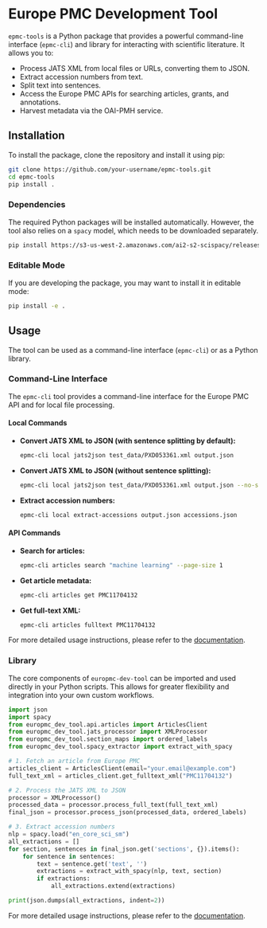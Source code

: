 # Europe PMC Development Tool

`epmc-tools` is a Python package that provides a powerful command-line interface (`epmc-cli`) and library for interacting with scientific literature. It allows you to:

*   Process JATS XML from local files or URLs, converting them to JSON.
*   Extract accession numbers from text.
*   Split text into sentences.
*   Access the Europe PMC APIs for searching articles, grants, and annotations.
*   Harvest metadata via the OAI-PMH service.

## Installation

To install the package, clone the repository and install it using pip:

```bash
git clone https://github.com/your-username/epmc-tools.git
cd epmc-tools
pip install .
```

### Dependencies

The required Python packages will be installed automatically. However, the tool also relies on a `spacy` model, which needs to be downloaded separately.

```bash
pip install https://s3-us-west-2.amazonaws.com/ai2-s2-scispacy/releases/v0.5.4/en_core_sci_sm-0.5.4.tar.gz
```

### Editable Mode

If you are developing the package, you may want to install it in editable mode:

```bash
pip install -e .
```

## Usage

The tool can be used as a command-line interface (`epmc-cli`) or as a Python library.

### Command-Line Interface

The `epmc-cli` tool provides a command-line interface for the Europe PMC API and for local file processing.

#### Local Commands

*   **Convert JATS XML to JSON (with sentence splitting by default):**
    ```bash
    epmc-cli local jats2json test_data/PXD053361.xml output.json
    ```
*   **Convert JATS XML to JSON (without sentence splitting):**
    ```bash
    epmc-cli local jats2json test_data/PXD053361.xml output.json --no-sentenciser
    ```
*   **Extract accession numbers:**
    ```bash
    epmc-cli local extract-accessions output.json accessions.json
    ```

#### API Commands

*   **Search for articles:**
    ```bash
    epmc-cli articles search "machine learning" --page-size 1
    ```
*   **Get article metadata:**
    ```bash
    epmc-cli articles get PMC11704132
    ```
*   **Get full-text XML:**
    ```bash
    epmc-cli articles fulltext PMC11704132
    ```

For more detailed usage instructions, please refer to the [documentation](https://epmc-tools.readthedocs.io/en/latest/).

### Library

The core components of `europmc-dev-tool` can be imported and used directly in your Python scripts. This allows for greater flexibility and integration into your own custom workflows.

```python
import json
import spacy
from europmc_dev_tool.api.articles import ArticlesClient
from europmc_dev_tool.jats_processor import XMLProcessor
from europmc_dev_tool.section_maps import ordered_labels
from europmc_dev_tool.spacy_extractor import extract_with_spacy

# 1. Fetch an article from Europe PMC
articles_client = ArticlesClient(email="your.email@example.com")
full_text_xml = articles_client.get_fulltext_xml("PMC11704132")

# 2. Process the JATS XML to JSON
processor = XMLProcessor()
processed_data = processor.process_full_text(full_text_xml)
final_json = processor.process_json(processed_data, ordered_labels)

# 3. Extract accession numbers
nlp = spacy.load("en_core_sci_sm")
all_extractions = []
for section, sentences in final_json.get('sections', {}).items():
    for sentence in sentences:
        text = sentence.get('text', '')
        extractions = extract_with_spacy(nlp, text, section)
        if extractions:
            all_extractions.extend(extractions)

print(json.dumps(all_extractions, indent=2))
```

For more detailed usage instructions, please refer to the [documentation](https://epmc-tools.readthedocs.io/en/latest/).

